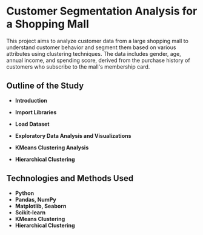 # Customer Segmentation Analysis for a Shopping Mall

This project aims to analyze customer data from a large shopping mall to understand customer behavior and segment them based on various attributes using clustering techniques. The data includes gender, age, annual income, and spending score, derived from the purchase history of customers who subscribe to the mall's membership card.

## Outline of the Study

- **Introduction**

- **Import Libraries**

- **Load Dataset**

- **Exploratory Data Analysis and Visualizations**

- **KMeans Clustering Analysis**

- **Hierarchical Clustering**

## Technologies and Methods Used

- **Python**
- **Pandas, NumPy**
- **Matplotlib, Seaborn**
- **Scikit-learn**
- **KMeans Clustering**
- **Hierarchical Clustering**
